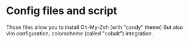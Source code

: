 # Config files and script
Those files allow you to install Oh-My-Zsh (with "candy" theme)
But also vim configuration, colorscheme (called "cobalt") integration.
